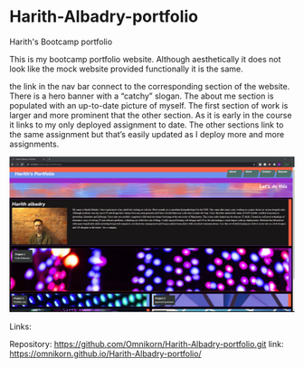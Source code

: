 # Harith-Albadry-portfolio
Harith's Bootcamp portfolio

This is my bootcamp portfolio website. Although aesthetically it does not look like the mock website provided functionally it is the same. 

the link in the nav bar connect to the corresponding section of the website. 
There is a hero banner with a “catchy” slogan. 
The about me section is populated with an up-to-date picture of myself. 
The first section of work is larger and more prominent that the other section. As it is early in the course it links to my only deployed assignment to date. The other sections link to the same assignment but that’s easily updated as I deploy more and more assignments. 


![Getting started](/pics/harith_portfolio.png)

Links:

Repository: https://github.com/Omnikorn/Harith-Albadry-portfolio.git
link: https://omnikorn.github.io/Harith-Albadry-portfolio/